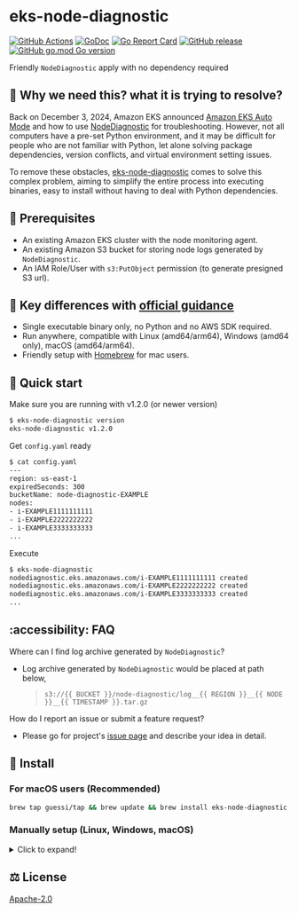 # eks-node-diagnostic

[![GitHub Actions](https://github.com/guessi/eks-node-diagnostic/actions/workflows/go.yml/badge.svg?branch=main)](https://github.com/guessi/eks-node-diagnostic/actions/workflows/go.yml)
[![GoDoc](https://godoc.org/github.com/guessi/eks-node-diagnostic?status.svg)](https://godoc.org/github.com/guessi/eks-node-diagnostic)
[![Go Report Card](https://goreportcard.com/badge/github.com/guessi/eks-node-diagnostic)](https://goreportcard.com/report/github.com/guessi/eks-node-diagnostic)
[![GitHub release](https://img.shields.io/github/release/guessi/eks-node-diagnostic.svg)](https://github.com/guessi/eks-node-diagnostic/releases/latest)
[![GitHub go.mod Go version](https://img.shields.io/github/go-mod/go-version/guessi/eks-node-diagnostic)](https://github.com/guessi/eks-node-diagnostic/blob/main/go.mod)

Friendly `NodeDiagnostic` apply with no dependency required

## 🤔 Why we need this? what it is trying to resolve?

Back on December 3, 2024, Amazon EKS announced [Amazon EKS Auto Mode](https://aws.amazon.com/blogs/containers/getting-started-with-amazon-eks-auto-mode/) and how to use [NodeDiagnostic](https://docs.aws.amazon.com/eks/latest/userguide/auto-get-logs.html) for troubleshooting. However, not all computers have a pre-set Python environment, and it may be difficult for people who are not familiar with Python, let alone solving package dependencies, version conflicts, and virtual environment setting issues.

To remove these obstacles, [eks-node-diagnostic](https://github.com/guessi/eks-node-diagnostic) comes to solve this complex problem, aiming to simplify the entire process into executing binaries, easy to install without having to deal with Python dependencies.

## 🔢 Prerequisites

* An existing Amazon EKS cluster with the node monitoring agent.
* An existing Amazon S3 bucket for storing node logs generated by `NodeDiagnostic`.
* An IAM Role/User with `s3:PutObject` permission (to generate presigned S3 url).

## 👀 Key differences with [official guidance](https://docs.aws.amazon.com/eks/latest/userguide/auto-get-logs.html)

* Single executable binary only, no Python and no AWS SDK required.
* Run anywhere, compatible with Linux (amd64/arm64), Windows (amd64 only), macOS (amd64/arm64).
* Friendly setup with [Homebrew](https://brew.sh/) for mac users.

## 🚀 Quick start

Make sure you are running with v1.2.0 (or newer version)

```bash
$ eks-node-diagnostic version
eks-node-diagnostic v1.2.0
```

Get `config.yaml` ready

```bash
$ cat config.yaml
---
region: us-east-1
expiredSeconds: 300
bucketName: node-diagnostic-EXAMPLE
nodes:
- i-EXAMPLE1111111111
- i-EXAMPLE2222222222
- i-EXAMPLE3333333333
...
```

Execute

```bash
$ eks-node-diagnostic
nodediagnostic.eks.amazonaws.com/i-EXAMPLE1111111111 created
nodediagnostic.eks.amazonaws.com/i-EXAMPLE2222222222 created
nodediagnostic.eks.amazonaws.com/i-EXAMPLE3333333333 created
...
```

## :accessibility: FAQ

Where can I find log archive generated by `NodeDiagnostic`?

* Log archive generated by `NodeDiagnostic` would be placed at path below,

    > `s3://{{ BUCKET }}/node-diagnostic/log__{{ REGION }}__{{ NODE }}__{{ TIMESTAMP }}.tar.gz`

How do I report an issue or submit a feature request?

* Please go for project's [issue page](https://github.com/guessi/eks-node-diagnostic/issues) and describe your idea in detail.

## 👷 Install

### For macOS users (Recommended)

```bash
brew tap guessi/tap && brew update && brew install eks-node-diagnostic
```

### Manually setup (Linux, Windows, macOS)

<details><!-- markdownlint-disable-line -->
<summary>Click to expand!</summary><!-- markdownlint-disable-line -->

#### For Linux users

```bash
curl -fsSL https://github.com/guessi/eks-node-diagnostic/releases/latest/download/eks-node-diagnostic-Linux-$(uname -m).tar.gz -o - | tar zxvf -
mv -vf ./eks-node-diagnostic /usr/local/bin/eks-node-diagnostic
```

#### For macOS users

```bash
curl -fsSL https://github.com/guessi/eks-node-diagnostic/releases/latest/download/eks-node-diagnostic-Darwin-$(uname -m).tar.gz -o - | tar zxvf -
mv -vf ./eks-node-diagnostic /usr/local/bin/eks-node-diagnostic
```

#### For Windows users

```powershell
$SRC = 'https://github.com/guessi/eks-node-diagnostic/releases/latest/download/eks-node-diagnostic-Windows-x86_64.tar.gz'
$DST = 'C:\Temp\eks-node-diagnostic-Windows-x86_64.tar.gz'
Invoke-RestMethod -Uri $SRC -OutFile $DST
```

</details>

## ⚖️ License

[Apache-2.0](LICENSE)

